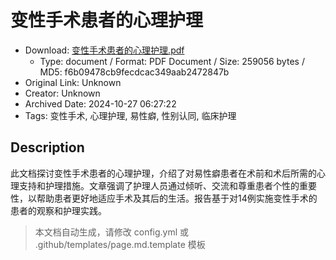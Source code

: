 # 变性手术患者的心理护理

- Download: [变性手术患者的心理护理.pdf](变性手术患者的心理护理.pdf)
    - Type: document / Format: PDF Document / Size: 259056 bytes / MD5: f6b09478cb9fecdcac349aab2472847b
- Original Link: Unknown
- Creator: Unknown
- Archived Date: 2024-10-27 06:27:22
- Tags: 变性手术, 心理护理, 易性癖, 性别认同, 临床护理

## Description

此文档探讨变性手术患者的心理护理，介绍了对易性癖患者在术前和术后所需的心理支持和护理措施。文章强调了护理人员通过倾听、交流和尊重患者个性的重要性，以帮助患者更好地适应手术及其后的生活。报告基于对14例实施变性手术的患者的观察和护理实践。

> 本文档自动生成，请修改 config.yml 或 .github/templates/page.md.template 模板
